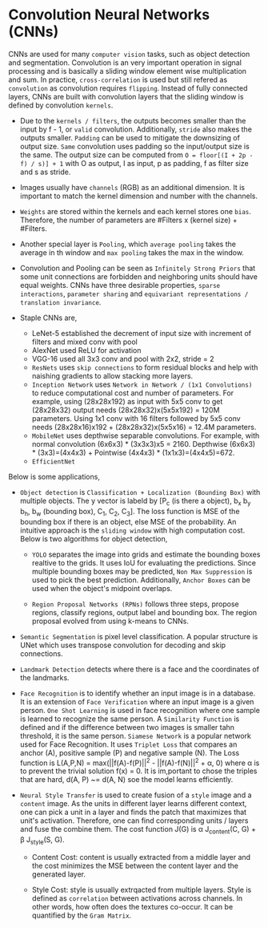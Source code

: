 #  Convolution Neural Networks (CNNs)

CNNs are used for many `computer vision` tasks, such as object detection and segmentation. Convolution is an very important operation in signal processing and is basically a sliding window element wise multiplication and sum. In practice, `cross-correlation` is used but still refered as `convolution` as convolution requires `flipping`. Instead of fully connected layers, CNNs are built with convolution layers that the sliding window is defined by convolution `kernels`.

-   Due to the `kernels / filters`, the outputs becomes smaller than the input by f - 1, or `valid` convolution. Additionally, `stride` also makes the outputs smaller. `Padding` can be used to mitigate the downsizing of output size. `Same` convolution uses padding so the input/output size is the same. The output size can be computed from `O = floor[(I + 2p - f) / s)] + 1` with O as output, I as input, p as padding, f as filter size and s as stride.

-   Images usually have `channels` (RGB) as an additional dimension. It is important to match the kernel dimension and number with the channels.

-   `Weights` are stored within the kernels and each kernel stores one `bias`. Therefore, the number of parameters are #Filters x (kernel size) + #Filters.

-   Another special layer is `Pooling`, which `average pooling` takes the average in th window and `max pooling` takes the max in the window.

-   Convolution and Pooling can be seen as `Infinitely Strong Priors` that some unit connections are forbidden and neighboring units should have equal weights. CNNs have three desirable properties, `sparse interactions`, `parameter sharing` and `equivariant representations / translation invariance`.

-   Staple CNNs are,

    -   LeNet-5 established the decrement of input size with increment of filters and mixed conv with pool
    -   AlexNet used ReLU for activation
    -   VGG-16 used all 3x3 conv and pool with 2x2, stride = 2
    -   `ResNets` uses `skip connections` to form residual blocks and help with naishing gradients to allow stacking more layers.
    -   `Inception Network` uses `Network in Network / (1x1 Convolutions)` to reduce computational cost and number of parameters. For example, using (28x28x192) as input with 5x5 conv to get (28x28x32) output needs (28x28x32)x(5x5x192) = 120M parameters. Using 1x1 conv with 16 filters followed by 5x5 conv needs (28x28x16)x192 + (28x28x32)x(5x5x16) = 12.4M parameters.
    -   `MobileNet` uses depthwise separable convolutions. For example, with normal convolution (6x6x3) * (3x3x3)x5 = 2160. Depthwise (6x6x3) * (3x3)=(4x4x3) + Pointwise (4x4x3) * (1x1x3)=(4x4x5)=672.
    -   `EfficientNet`

Below is some applications,

-   `Object detection` is `Classification + Localization (Bounding Box)` with multiple objects. The y vector is labeld by [P<sub>c</sub> (is there a object), b<sub>x</sub> b<sub>y</sub> b<sub>h</sub>, b<sub>w</sub> (bounding box), C<sub>1</sub>, C<sub>2</sub>, C<sub>3</sub>]. The loss function is MSE of the bounding box if there is an object, else MSE of the probability. An intuitive approach is the `sliding window` with high computation cost. Below is two algorithms for object detection,

    -   `YOLO` separates the image into grids and estimate the bounding boxes realtive to the grids. It uses IoU for evaluating the predictions. Since multiple bounding boxes may be predicted, `Non Max Suppression` is used to pick the best prediction. Additionally, `Anchor Boxes` can be used when the object's midpoint overlaps.

    -   `Region Proposal Networks (RPNs)` follows three steps, propose regions, classify regions, output label and bounding box. The region proposal evolved from using k-means to CNNs.


-   `Semantic Segmentation` is pixel level classification. A popular structure is UNet which uses transpose convolution for decoding and skip connections.

-   `Landmark Detection` detects where there is a face and the coordinates of the landmarks.

-   `Face Recognition` is to identify whether an input image is in a database. It is an extension of `Face Verification` where an input image is a given person. `One Shot Learning` is used in face recognition where one sample is learned to recognize the same person. A `Similarity Function` is defined and if the difference between two images is smaller tahn threshold, it is the same person. `Siamese Network` is a popular network used for Face Recognition. It uses `Triplet Loss` that compares an anchor (A), positive sample (P) and negative sample (N). The Loss function is L(A,P,N) = max(||f(A)-f(P)||<sup>2</sup> - ||f(A)-f(N)||<sup>2</sup> + α, 0) where α is to prevent the trivial solution f(x) = 0. It is im,portant to chose the triples that are hard, d(A, P) ~= d(A, N) soe the model learns efficiently.

-   `Neural Style Transfer` is used to create fusion of a `style` image and a `content` image. As the units in different layer learns different context, one can pick a unit in a layer and finds the patch that maximizes that unit's activation. Therefore, one can find corresponding units / layers and fuse the combine them. The cost function J(G) is α J<sub>content</sub>(C, G) + β J<sub>style</sub>(S, G).

    -   Content Cost: content is usually extracted from a middle layer and the cost minimizes the MSE between the content layer and the generated layer.

    -   Style Cost: style is usually extrqacted from multiple layers. Style is defined as `correlation` between activations across channels. In other words, how often does the textures co-occur. It can be quantified by the `Gram Matrix`.
